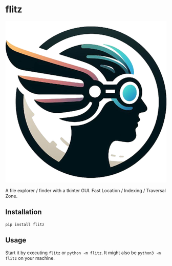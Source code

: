 # flitz

![](docs/icon.png)

A file explorer / finder with a tkinter GUI. Fast Location / Indexing / Traversal Zone.

## Installation

```
pip install flitz
```

## Usage

Start it by executing `flitz` or `python -m flitz`.
It might also be `python3 -m flitz` on your machine.